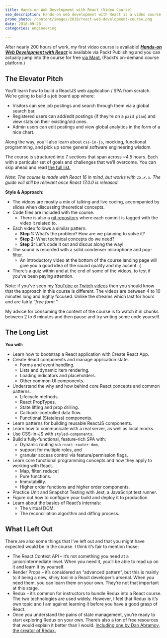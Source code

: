 ```yaml
---
title: Hands-on Web Development with React (Video Course)
seo_description: Hands-on web development with React is a video course by Filip Danić. Aimed at newcomers who want to learn React.js
promo_photo: /content/images/2018/react-web-development-course.png
date: 2018-09-28
categories: engineering

---
```


After nearly 200 hours of work, my first video course is available! _**[Hands-on Web Development with React](https://www.packtpub.com/web-development/hands-web-development-react-video)**_ is available via Packt Publishing and you can actually jump into the course for free [via Mapt.](https://www.packtpub.com/mapt/video/web_development/9781789343915) (Packt’s on-demand course platform.)

## The Elevator Pitch

You’ll learn how to build a ReactJS web application / SPA from scratch. We’re going to build a job board app where:
- Visitors can see job postings and search through them via a global search bar.
- Registered users can add/edit postings (if they’re on a `paid plan`) and view stats on their existing/old ones.
- Admin users can edit postings and view global analytics in the form of a nice chart.

Along the way, you’ll also learn about `css-in-js`, mocking, functional programming, and pick up some general software engineering wisdom.

The course is structured into 7 sections that span across ~4.5 hours. Each with a particular set of goals and challenges that we’ll overcome. You can skip ahead and read [the full list.](#The-Long-List)

_Note: The course is made with React 16 in mind, but works with `15.x.x`. The guide will still be relevant once React 17.0.0 is released._

**Style & Approach:**

- The videos are mostly a mix of talking and live coding, accompanied by slides when discussing theoretical concepts.
- Code files are included with the course.
  - There is also a [git repository]( https://github.com/PacktPublishing/Hands-on-Web-Development-with-React) where each commit is tagged with the video it related to.
- Each video follows a similar pattern:
  - **Step 1:** What’s the problem? How are we planning to solve it?
  - **Step 2:** What technical concepts do we need?
  - **Step 3:** Let’s code it out and discus along the way!
- The sound is recorded with a solid condenser microphone and pop-filter.
  - An introductory video at the bottom of the course landing page will give you a good idea of the sound quality and my accent. :)
- There’s a quiz within and at the end of some of the videos, to test if you’ve been paying attention.

Note: if you’ve seen my [YouTube or Twitch videos](https://www.youtube.com/channel/UClctBvKpOUts0_B_kvooo_w) then you should know that the approach in this course is different. The videos are between 4 to 10 minutes long and highly focused. Unlike the streams which last for hours and are fairly _“free form.”_

My advice for consuming the content of the course is to watch it in chunks between 2 to 6 minutes and then pause and try writing some code yourself.

## The Long List

**You will:**
- Learn how to bootstrap a React application with Create React App.
- Create React components and manage application state.
  - Forms and event handling.
  - Lists and dynamic item rendering.
  - Loading indicators and placeholders.
  - Other common UI components.
- Understand the why and how behind core React concepts and common patterns.
  - Lifecycle methods.
  - React PropTypes.
  - State lifting and prop drilling.
  - Callback-controlled data flow.
  - Functional (Stateless) components.
- Learn patterns for building reusable ReactJS components.
- Learn how to communicate with a real server, as well as local mocks.
- Use CSS-in-JS with `styled-components`.
- Build a fully-functional, feature-rich SPA with:
  - Dynamic routing via `react-router-dom`,
  - support for multiple roles, and
  - granular access control via feature/permission flags.
- Learn core functional programming concepts and how they apply to working with React.
  - Map, filter, reduce!
  - Pure functions.
  - Immutability.
  - Higher order functions and higher order components.
- Practice Unit and Snapshot Testing with Jest, a JavaScript test runner.
- Figure out how to configure your build and deploy it to production.
- Learn about the basics of React’s internals:
  - The virtual DOM.
  - The reconciliation algorithm and diffing process.

## What I Left Out

There are also some things that I’ve left out and that you might have expected would be in the course. I think it’s fair to mention those:

- The React Context API – it’s not something you need at a junior/intermediate level. When you need it, you’ll be able to read up on it and learn it by yourself.
- Render Props – it’s considered an “advanced pattern”, but this is mainly to it being a new, shiny tool in a React developer’s arsenal. When you need them, you can learn them on your own. They’re not that important at this stage.
- Redux – it’s common for instructors to bundle Redux into a React course. The two technologies are used widely. However, I feel that Redux is it’s own topic and I am against learning it before you have a good grasp of React.
 - Once you understand the pains of state management, you’re ready to start exploring Redux on your own. There’s also a ton of free resources that would explain it better than I would. [Including one by Dan Abramov, the creator of Redux.](https://egghead.io/courses/getting-started-with-redux)
